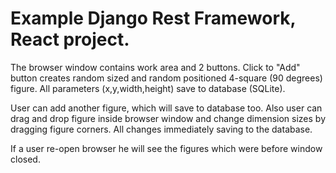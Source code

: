 # Example Django Rest Framework, React project.

The browser window contains work area and 2 buttons. Click to "Add" button creates random sized and random positioned 4-square (90 degrees) figure. All parameters (x,y,width,height) save to database (SQLite). 

User can add another figure, which will save to database too. Also user can drag and drop figure inside browser window and change dimension sizes by dragging figure corners. All changes immediately saving to the database.

If a user re-open browser he will see the figures which were before window closed.

